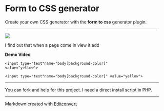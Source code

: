 # Form to CSS generator

Create your own CSS generator with the **form to css** generator plugin.

* * *

![](https://raw.githubusercontent.com/onigetoc/Form-To-CSS---jQuery-Plugin-form-to-CSS-generator/master/screenshot1.png)  

I find out that when a page come in view it add 

**Demo Video**

<code><input type="text"name="body[background-color]" value="yellow"></code> 

`<input type="text"name="body[background-color]" value="yellow">`  

* * *

You can fork and help for this project. I need a direct install script in PHP.

* * *

Markdown created with [Editconvert](http://editconvert.com/)
